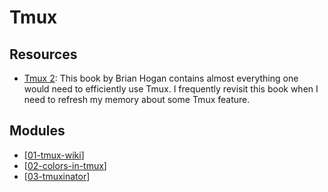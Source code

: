 Tmux
===

Resources
---
- [Tmux
    2](https://pragprog.com/titles/bhtmux2/tmux-2/): This book by Brian
    Hogan contains almost everything one would need to efficiently use Tmux. I
    frequently revisit this book when I need to refresh my memory about some
    Tmux feature.

Modules
---

- [[01-tmux-wiki]]
- [[02-colors-in-tmux]]
- [[03-tmuxinator]]

[//begin]: # "Autogenerated link references for markdown compatibility"
[01-tmux-wiki]: 01-tmux-wiki.md "Tmux Wiki"
[02-colors-in-tmux]: 02-colors-in-tmux.md "Colors in Tmux"
[03-tmuxinator]: 03-tmuxinator.md "Tmuxinator"
[//end]: # "Autogenerated link references"